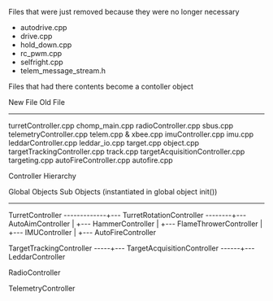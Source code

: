 
Files that were just removed because they were no longer necessary

* autodrive.cpp
* drive.cpp
* hold_down.cpp
* rc_pwm.cpp
* selfright.cpp
* telem_message_stream.h

Files that had there contents become a contoller object

New File                                Old File
------------------------------          ------------------------------
turretController.cpp                    chomp_main.cpp
radioController.cpp                     sbus.cpp
telemetryController.cpp                 telem.cpp & xbee.cpp
imuController.cpp                       imu.cpp
leddarController.cpp                    leddar_io.cpp
target.cpp                              object.cpp
targetTrackingController.cpp            track.cpp
targetAcquisitionController.cpp         targeting.cpp
autoFireController.cpp                  autofire.cpp

Controller Hierarchy

Global Objects                Sub Objects (instantiated in global object init())
--------------                --------------------------------------------------

TurretController -------------+--- TurretRotationController --------+--- AutoAimController
                              |
                              +--- HammerController
                              |
                              +--- FlameThrowerController
                              |
                              +--- IMUController
                              |
                              +--- AutoFireController

TargetTrackingController -----+--- TargetAcquisitionController ------+--- LeddarController

RadioController

TelemetryController